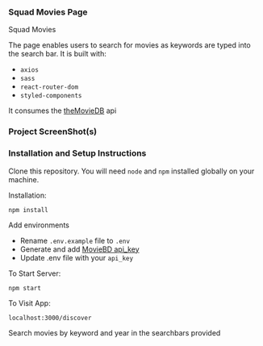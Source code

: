 ### Squad Movies Page

Squad Movies 

The page enables users to search for movies as keywords are typed into the search bar.
It is built with:
- `axios`
- `sass`
- `react-router-dom`
- `styled-components`

It consumes the [theMovieDB](https://developers.themoviedb.org/3/) api

### Project ScreenShot(s)


### Installation and Setup Instructions

Clone this repository. You will need `node` and `npm` installed globally on your machine.  

Installation:

`npm install`  

Add environments
- Rename `.env.example` file to `.env`
- Generate and add [MovieBD api_key](https://developers.themoviedb.org/3/authentication/how-do-i-generate-a-session-id)
- Update .env file with your `api_key`

To Start Server:

`npm start`  

To Visit App:

`localhost:3000/discover`  

Search movies by keyword and year in the searchbars provided